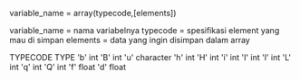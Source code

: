 variable_name = array(typecode,[elements])

variable_name = nama variabelnya typecode = spesifikasi element yang mau di simpan elements = data yang ingin disimpan dalam array

TYPECODE TYPE 'b' int 'B' int 'u' character 'h' int 'H' int 'i' int 'I' int 'l' int 'L' int 'q' int 'Q' int 'f' float 'd' float